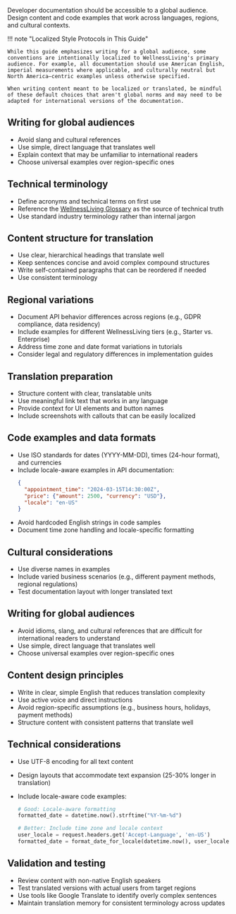Developer documentation should be accessible to a global audience. Design content and code examples that work across languages, regions, and cultural contexts.

!!! note "Localized Style Protocols in This Guide"

    While this guide emphasizes writing for a global audience, some conventions are intentionally localized to WellnessLiving's primary audience. For example, all documentation should use American English, imperial measurements where applicable, and culturally neutral but North America–centric examples unless otherwise specified.

    When writing content meant to be localized or translated, be mindful of these default choices that aren't global norms and may need to be adapted for international versions of the documentation.

## Writing for global audiences
* Avoid slang and cultural references
* Use simple, direct language that translates well
* Explain context that may be unfamiliar to international readers
* Choose universal examples over region-specific ones

## Technical terminology
* Define acronyms and technical terms on first use
* Reference the [WellnessLiving Glossary](https://help.wellnessliving.com/en/articles/9708089-wellnessliving-glossary) as the source of technical truth
* Use standard industry terminology rather than internal jargon

## Content structure for translation
* Use clear, hierarchical headings that translate well
* Keep sentences concise and avoid complex compound structures
* Write self-contained paragraphs that can be reordered if needed
* Use consistent terminology

## Regional variations
* Document API behavior differences across regions (e.g., GDPR compliance, data residency)
* Include examples for different WellnessLiving tiers (e.g., Starter vs. Enterprise)
* Address time zone and date format variations in tutorials
* Consider legal and regulatory differences in implementation guides

## Translation preparation
* Structure content with clear, translatable units
* Use meaningful link text that works in any language
* Provide context for UI elements and button names
* Include screenshots with callouts that can be easily localized

## Code examples and data formats
* Use ISO standards for dates (YYYY-MM-DD), times (24-hour format), and currencies
* Include locale-aware examples in API documentation:
  ```json
  {
    "appointment_time": "2024-03-15T14:30:00Z",
    "price": {"amount": 2500, "currency": "USD"},
    "locale": "en-US"
  }

* Avoid hardcoded English strings in code samples
* Document time zone handling and locale-specific formatting

## Cultural considerations
* Use diverse names in examples
* Include varied business scenarios (e.g., different payment methods, regional regulations)
* Test documentation layout with longer translated text

## Writing for global audiences
* Avoid idioms, slang, and cultural references that are difficult for international readers to understand
* Use simple, direct language that translates well
* Choose universal examples over region-specific ones

## Content design principles
* Write in clear, simple English that reduces translation complexity
* Use active voice and direct instructions
* Avoid region-specific assumptions (e.g., business hours, holidays, payment methods)
* Structure content with consistent patterns that translate well

## Technical considerations
* Use UTF-8 encoding for all text content
* Design layouts that accommodate text expansion (25-30% longer in translation)
* Include locale-aware code examples:

  ```python
  # Good: Locale-aware formatting
  formatted_date = datetime.now().strftime("%Y-%m-%d")
  
  # Better: Include time zone and locale context
  user_locale = request.headers.get('Accept-Language', 'en-US')
  formatted_date = format_date_for_locale(datetime.now(), user_locale)

## Validation and testing
* Review content with non-native English speakers
* Test translated versions with actual users from target regions
* Use tools like Google Translate to identify overly complex sentences
* Maintain translation memory for consistent terminology across updates